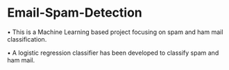 # Email-Spam-Detection
•	This is a Machine Learning based project focusing on spam and ham mail classification.

• A logistic regression classifier has been developed to classify spam and ham mail.     
